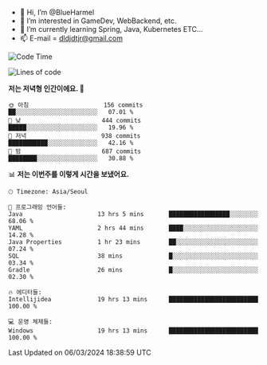 - 👋 Hi, I’m @BlueHarmel
- 👀 I’m interested in GameDev, WebBackend, etc.
- 🌱 I’m currently learning Spring, Java, Kubernetes ETC...
- 📫 E-mail = dldjdtjr@gmail.com
  <!--START_SECTION:waka-->
![Code Time](http://img.shields.io/badge/Code%20Time-447%20hrs%2044%20mins-blue)

![Lines of code](https://img.shields.io/badge/%EC%A0%80%EB%8A%94%20%EC%97%AC%ED%83%9C%EA%B9%8C%EC%A7%80%20-39.8%20million%20%EC%A4%84%EC%9D%98%20%EC%BD%94%EB%93%9C%EB%A5%BC%20%EC%9E%91%EC%84%B1%ED%96%88%EC%96%B4%EC%9A%94.-blue)

**저는 저녁형 인간이에요. 🦉** 

```text
🌞 아침                     156 commits         ██░░░░░░░░░░░░░░░░░░░░░░░   07.01 % 
🌆 낮　                     444 commits         █████░░░░░░░░░░░░░░░░░░░░   19.96 % 
🌃 저녁                     938 commits         ███████████░░░░░░░░░░░░░░   42.16 % 
🌙 밤　                     687 commits         ████████░░░░░░░░░░░░░░░░░   30.88 % 
```


📊 **저는 이번주를 이렇게 시간을 보냈어요.** 

```text
🕑︎ Timezone: Asia/Seoul

💬 프로그래밍 언어들: 
Java                     13 hrs 5 mins       █████████████████░░░░░░░░   68.06 % 
YAML                     2 hrs 44 mins       ████░░░░░░░░░░░░░░░░░░░░░   14.28 % 
Java Properties          1 hr 23 mins        ██░░░░░░░░░░░░░░░░░░░░░░░   07.24 % 
SQL                      38 mins             █░░░░░░░░░░░░░░░░░░░░░░░░   03.34 % 
Gradle                   26 mins             █░░░░░░░░░░░░░░░░░░░░░░░░   02.30 % 

🔥 에디터들: 
Intellijidea             19 hrs 13 mins      █████████████████████████   100.00 % 

💻 운영 체제들: 
Windows                  19 hrs 13 mins      █████████████████████████   100.00 % 
```


 Last Updated on 06/03/2024 18:38:59 UTC
<!--END_SECTION:waka-->
<!---
BlueHarmel/BlueHarmel is a ✨ special ✨ repository because its `README.md` (this file) appears on your GitHub profile.
You can click the Preview link to take a look at your changes.
--->

